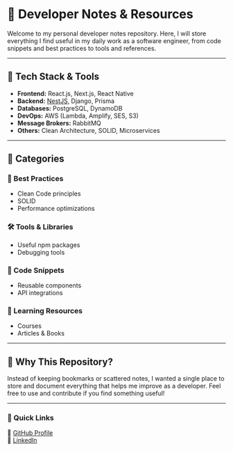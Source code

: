 # 📌 Developer Notes & Resources

Welcome to my personal developer notes repository. Here, I will store everything I find useful in my daily work as a software engineer, from code snippets and best practices to tools and references.

---

## 🚀 Tech Stack & Tools

- **Frontend:** React.js, Next.js, React Native  
- **Backend:** [NestJS](backend/NestJS.md), Django, Prisma  
- **Databases:** PostgreSQL, DynamoDB  
- **DevOps:** AWS (Lambda, Amplify, SES, S3)  
- **Message Brokers:** RabbitMQ  
- **Others:** Clean Architecture, SOLID, Microservices  

---

## 📂 Categories

### 📝 Best Practices  
- Clean Code principles  
- SOLID  
- Performance optimizations  

### 🛠️ Tools & Libraries  
- Useful npm packages  
- Debugging tools  

### 📜 Code Snippets  
- Reusable components  
- API integrations  

### 📖 Learning Resources  
- Courses  
- Articles & Books  

---

## 📌 Why This Repository?  

Instead of keeping bookmarks or scattered notes, I wanted a single place to store and document everything that helps me improve as a developer. Feel free to use and contribute if you find something useful!

---

### 📎 Quick Links  
📌 [GitHub Profile](https://github.com/DiegoArrieta)  
📌 [LinkedIn](https://linkedin.com/in/DiegoArrieta)  
